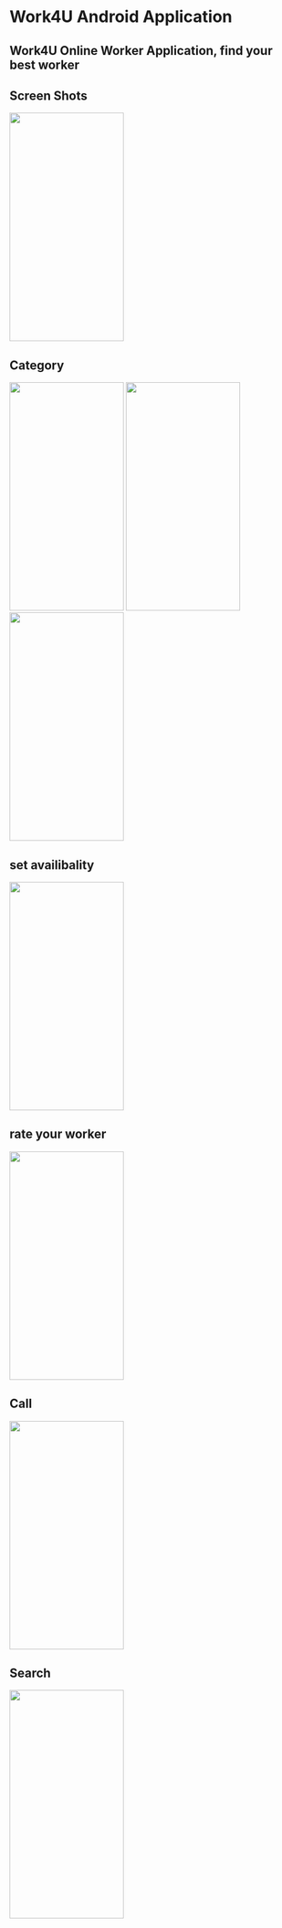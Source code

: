 # Work4U Android Application
## Work4U Online Worker Application, find your best worker
## Screen Shots

<img src="https://user-images.githubusercontent.com/28274092/160049785-3258344b-4ca2-466a-a069-b08f98d40cce.jpg" width="200" height="400" />

## Category

<img src="https://user-images.githubusercontent.com/28274092/160049785-3258344b-4ca2-466a-a069-b08f98d40cce.jpg" width="200" height="400" />

<img src="https://user-images.githubusercontent.com/28274092/160049960-dd197b36-dbf0-4a3e-921a-6dbdba257243.jpg" width="200" height="400" />
<img src="https://user-images.githubusercontent.com/28274092/160050069-05bf87e6-2cf0-4c38-9f33-40002e3972c6.jpg" width="200" height="400" />

## set availibality
<img src="https://user-images.githubusercontent.com/28274092/160050151-e10bcea9-67ac-46ab-a37b-30a96f7b87e9.jpg" width="200" height="400" />

## rate your worker
<img src="https://user-images.githubusercontent.com/28274092/160050215-870d84b1-72b5-4520-8d85-419e1888a7af.jpg" width="200" height="400" />

## Call
<img src="https://user-images.githubusercontent.com/28274092/160050332-587627b8-c41a-497d-afcc-f0e528afd427.jpg" width="200" height="400" />

## Search
<img src="https://user-images.githubusercontent.com/28274092/160050276-90250774-579f-4043-a123-5973ab85b4c6.jpg" width="200" height="400" />

